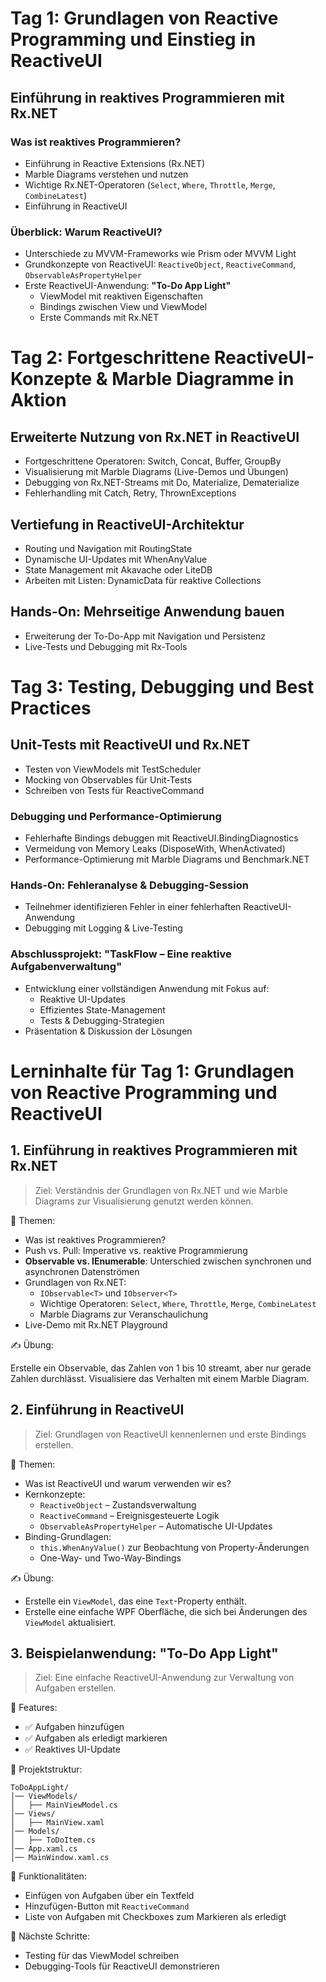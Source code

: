 # Tag 1: Grundlagen von Reactive Programming und Einstieg in ReactiveUI

## Einführung in reaktives Programmieren mit Rx.NET

### Was ist reaktives Programmieren?
- Einführung in Reactive Extensions (Rx.NET)
- Marble Diagrams verstehen und nutzen
- Wichtige Rx.NET-Operatoren (``Select``, `Where`, `Throttle`, `Merge`, ``CombineLatest``)
- Einführung in ReactiveUI

### Überblick: Warum ReactiveUI?
- Unterschiede zu MVVM-Frameworks wie Prism oder MVVM Light
- Grundkonzepte von ReactiveUI: `ReactiveObject`, `ReactiveCommand`, `ObservableAsPropertyHelper`
- Erste ReactiveUI-Anwendung: **"To-Do App Light"**
  - ViewModel mit reaktiven Eigenschaften
  - Bindings zwischen View und ViewModel
  - Erste Commands mit Rx.NET


# Tag 2: Fortgeschrittene ReactiveUI-Konzepte & Marble Diagramme in Aktion

## Erweiterte Nutzung von Rx.NET in ReactiveUI
- Fortgeschrittene Operatoren: Switch, Concat, Buffer, GroupBy
- Visualisierung mit Marble Diagrams (Live-Demos und Übungen)
- Debugging von Rx.NET-Streams mit Do, Materialize, Dematerialize
- Fehlerhandling mit Catch, Retry, ThrownExceptions

## Vertiefung in ReactiveUI-Architektur

- Routing und Navigation mit RoutingState
- Dynamische UI-Updates mit WhenAnyValue
- State Management mit Akavache oder LiteDB
- Arbeiten mit Listen: DynamicData für reaktive Collections

## Hands-On: Mehrseitige Anwendung bauen
- Erweiterung der To-Do-App mit Navigation und Persistenz
- Live-Tests und Debugging mit Rx-Tools

# Tag 3: Testing, Debugging und Best Practices

## Unit-Tests mit ReactiveUI und Rx.NET
- Testen von ViewModels mit TestScheduler
- Mocking von Observables für Unit-Tests
- Schreiben von Tests für ReactiveCommand

### Debugging und Performance-Optimierung
- Fehlerhafte Bindings debuggen mit ReactiveUI.BindingDiagnostics
- Vermeidung von Memory Leaks (DisposeWith, WhenActivated)
- Performance-Optimierung mit Marble Diagrams und Benchmark.NET

### Hands-On: Fehleranalyse & Debugging-Session
- Teilnehmer identifizieren Fehler in einer fehlerhaften ReactiveUI-Anwendung
- Debugging mit Logging & Live-Testing

### Abschlussprojekt: "TaskFlow – Eine reaktive Aufgabenverwaltung"
- Entwicklung einer vollständigen Anwendung mit Fokus auf:
  - Reaktive UI-Updates
  - Effizientes State-Management
  - Tests & Debugging-Strategien
- Präsentation & Diskussion der Lösungen


# Lerninhalte für Tag 1: Grundlagen von Reactive Programming und ReactiveUI

## 1. Einführung in reaktives Programmieren mit Rx.NET

> Ziel: Verständnis der Grundlagen von Rx.NET und wie Marble Diagrams zur Visualisierung genutzt werden können.

📌 Themen:

- Was ist reaktives Programmieren?
- Push vs. Pull: Imperative vs. reaktive Programmierung
- **Observable vs. IEnumerable**: Unterschied zwischen synchronen und asynchronen Datenströmen
- Grundlagen von Rx.NET:
  - `IObservable<T>` und `IObserver<T>`
  - Wichtige Operatoren: `Select`, `Where`, `Throttle`, `Merge`, `CombineLatest`
  - Marble Diagrams zur Veranschaulichung
- Live-Demo mit Rx.NET Playground

✍️ Übung:

Erstelle ein Observable, das Zahlen von 1 bis 10 streamt, aber nur gerade Zahlen durchlässt.
Visualisiere das Verhalten mit einem Marble Diagram.

## 2. Einführung in ReactiveUI

> Ziel: Grundlagen von ReactiveUI kennenlernen und erste Bindings erstellen.

📌 Themen:

- Was ist ReactiveUI und warum verwenden wir es?
- Kernkonzepte:
  - `ReactiveObject` – Zustandsverwaltung
  - `ReactiveCommand` – Ereignisgesteuerte Logik
  - `ObservableAsPropertyHelper` – Automatische UI-Updates
- Binding-Grundlagen:
  - `this.WhenAnyValue()` zur Beobachtung von Property-Änderungen
  - One-Way- und Two-Way-Bindings


✍️ Übung:

- Erstelle ein `ViewModel`, das eine `Text`-Property enthält.
- Erstelle eine einfache WPF Oberfläche, die sich bei Änderungen des `ViewModel` aktualisiert.

## 3. Beispielanwendung: "To-Do App Light"

> Ziel: Eine einfache ReactiveUI-Anwendung zur Verwaltung von Aufgaben erstellen.

📌 Features:
- ✅ Aufgaben hinzufügen
- ✅ Aufgaben als erledigt markieren
- ✅ Reaktives UI-Update

🔹 Projektstruktur:

```
ToDoAppLight/
│── ViewModels/
│   ├── MainViewModel.cs
│── Views/
│   ├── MainView.xaml
│── Models/
│   ├── ToDoItem.cs
│── App.xaml.cs
│── MainWindow.xaml.cs
```

📝 Funktionalitäten:

- Einfügen von Aufgaben über ein Textfeld
- Hinzufügen-Button mit `ReactiveCommand`
- Liste von Aufgaben mit Checkboxes zum Markieren als erledigt

🎯 Nächste Schritte:

- Testing für das ViewModel schreiben
- Debugging-Tools für ReactiveUI demonstrieren